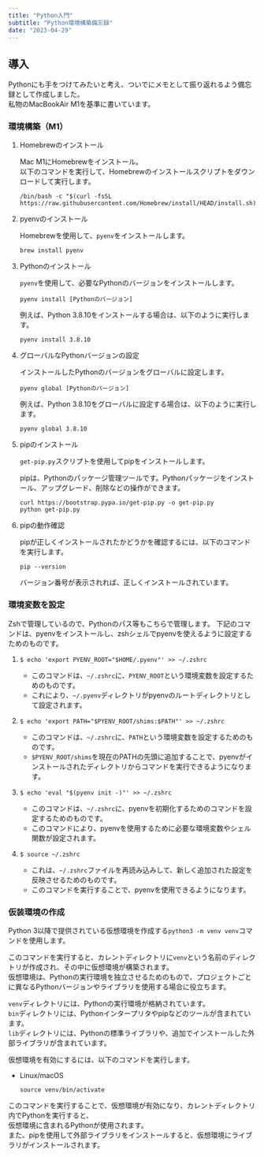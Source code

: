 ```yaml
---
title: "Python入門"
subtitle: "Python環境構築備忘録"
date: "2023-04-29"
---
```

## 導入

 Pythonにも手をつけてみたいと考え、ついでにメモとして振り返れるよう備忘録として作成しました。<br>
 私物のMacBookAir M1を基準に書いています。<br>


### 環境構築（M1）
1. Homebrewのインストール

   Mac M1にHomebrewをインストール。<br>以下のコマンドを実行して、Homebrewのインストールスクリプトをダウンロードして実行します。

   ```
   /bin/bash -c "$(curl -fsSL https://raw.githubusercontent.com/Homebrew/install/HEAD/install.sh)"
   ```

2. pyenvのインストール

   Homebrewを使用して、`pyenv`をインストールします。

   ```
   brew install pyenv
   ```

3. Pythonのインストール

   `pyenv`を使用して、必要なPythonのバージョンをインストールします。

   ```
   pyenv install [Pythonのバージョン]
   ```

   例えば、Python 3.8.10をインストールする場合は、以下のように実行します。

   ```
   pyenv install 3.8.10
   ```

4. グローバルなPythonバージョンの設定

   インストールしたPythonのバージョンをグローバルに設定します。

   ```
   pyenv global [Pythonのバージョン]
   ```

   例えば、Python 3.8.10をグローバルに設定する場合は、以下のように実行します。

   ```
   pyenv global 3.8.10
   ```

5. pipのインストール

   `get-pip.py`スクリプトを使用してpipをインストールします。

    pipは、Pythonのパッケージ管理ツールです。Pythonパッケージをインストール、アップグレード、削除などの操作ができます。

   ```
   curl https://bootstrap.pypa.io/get-pip.py -o get-pip.py
   python get-pip.py
   ```

6. pipの動作確認

   pipが正しくインストールされたかどうかを確認するには、以下のコマンドを実行します。

   ```
   pip --version
   ```

   バージョン番号が表示されれば、正しくインストールされています。


### 環境変数を設定

Zshで管理しているので、Pythonのパス等もこちらで管理します。
下記のコマンドは、pyenvをインストールし、zshシェルでpyenvを使えるように設定するためのものです。

1. `$ echo 'export PYENV_ROOT="$HOME/.pyenv"' >> ~/.zshrc`
   - このコマンドは、`~/.zshrc`に、`PYENV_ROOT`という環境変数を設定するためのものです。
   - これにより、`~/.pyenv`ディレクトリがpyenvのルートディレクトリとして設定されます。

2. `$ echo 'export PATH="$PYENV_ROOT/shims:$PATH"' >> ~/.zshrc`

   - このコマンドは、`~/.zshrc`に、`PATH`という環境変数を設定するためのものです。
   - `$PYENV_ROOT/shims`を現在のPATHの先頭に追加することで、pyenvがインストールされたディレクトリからコマンドを実行できるようになります。

3. `$ echo 'eval "$(pyenv init -)"' >> ~/.zshrc`

   - このコマンドは、`~/.zshrc`に、pyenvを初期化するためのコマンドを設定するためのものです。
   - このコマンドにより、pyenvを使用するために必要な環境変数やシェル関数が設定されます。

4. `$ source ~/.zshrc`

   - これは、`~/.zshrc`ファイルを再読み込みして、新しく追加された設定を反映させるためのものです。
   - このコマンドを実行することで、pyenvを使用できるようになります。

### 仮装環境の作成

Python 3以降で提供されている仮想環境を作成する`python3 -m venv venv`コマンドを使用します。

このコマンドを実行すると、カレントディレクトリに`venv`という名前のディレクトリが作成され、その中に仮想環境が構築されます。<br>
仮想環境は、Pythonの実行環境を独立させるためのもので、プロジェクトごとに異なるPythonバージョンやライブラリを使用する場合に役立ちます。

`venv`ディレクトリには、Pythonの実行環境が格納されています。<br>
`bin`ディレクトリには、Pythonインタープリタやpipなどのツールが含まれています。<br>
`lib`ディレクトリには、Pythonの標準ライブラリや、追加でインストールした外部ライブラリが含まれています。

仮想環境を有効にするには、以下のコマンドを実行します。

- Linux/macOS

  ```
  source venv/bin/activate
  ```


このコマンドを実行することで、仮想環境が有効になり、カレントディレクトリ内でPythonを実行すると、<br>仮想環境に含まれるPythonが使用されます。<br>
また、pipを使用して外部ライブラリをインストールすると、仮想環境にライブラリがインストールされます。